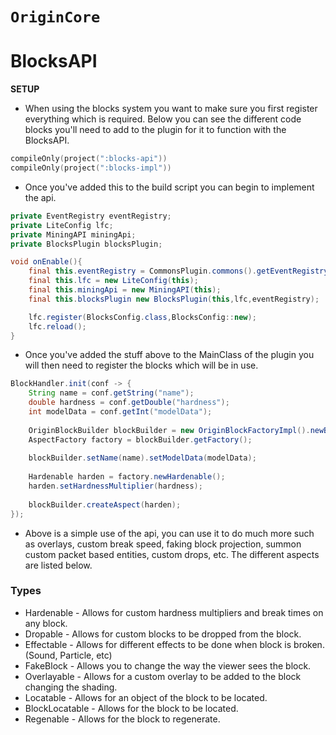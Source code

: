 # `OriginCore`


# BlocksAPI
__SETUP__
- When using the blocks system you want to make sure you first register everything which is required. Below you can see the different code blocks you'll need to add to the plugin for it to function with the BlocksAPI.  
```kts
compileOnly(project(":blocks-api"))
compileOnly(project(":blocks-impl"))
```

- Once you've added this to the build script you can begin to implement the api.
```java
private EventRegistry eventRegistry;
private LiteConfig lfc;
private MiningAPI miningApi;
private BlocksPlugin blocksPlugin;

void onEnable(){
    final this.eventRegistry = CommonsPlugin.commons().getEventRegistry();
    final this.lfc = new LiteConfig(this);
    final this.miningApi = new MiningAPI(this);
    final this.blocksPlugin new BlocksPlugin(this,lfc,eventRegistry);

    lfc.register(BlocksConfig.class,BlocksConfig::new);
    lfc.reload();
}
```

- Once you've added the stuff above to the MainClass of the plugin you will then need to register the blocks which will be in use. 

```java
BlockHandler.init(conf -> {
	String name = conf.getString("name");
	double hardness = conf.getDouble("hardness");
	int modelData = conf.getInt("modelData");
	
	OriginBlockBuilder blockBuilder = new OriginBlockFactoryImpl().newBlock();
	AspectFactory factory = blockBuilder.getFactory();
	
	blockBuilder.setName(name).setModelData(modelData);
	
	Hardenable harden = factory.newHardenable();
	harden.setHardnessMultiplier(hardness);
	
	blockBuilder.createAspect(harden);
});
```

- Above is a simple use of the api, you can use it to do much more such as overlays, custom break speed, faking block projection, summon custom packet based entities, custom drops, etc. The different aspects are listed below.
### Types
- Hardenable - Allows for custom hardness multipliers and break times on any block.
- Dropable - Allows for custom blocks to be dropped from the block.
- Effectable - Allows for different effects to be done when block is broken. (Sound, Particle, etc)
- FakeBlock - Allows you to change the way the viewer sees the block.
- Overlayable - Allows for a custom overlay to be added to the block changing the shading.
- Locatable - Allows for an object of the block to be located. 
- BlockLocatable - Allows for the block to be located.
- Regenable - Allows for the block to regenerate. 
